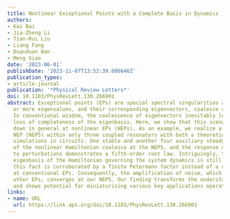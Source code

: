 ```yaml
---
title: Nonlinear Exceptional Points with a Complete Basis in Dynamics
authors:
- Kai Bai
- Jia-Zheng Li
- Tian-Rui Liu
- Liang Fang
- Duanduan Wan
- Meng Xiao
date: '2023-06-01'
publishDate: '2023-11-07T13:52:39.606646Z'
publication_types:
- article-journal
publication: '*Physical Review Letters*'
doi: 10.1103/PhysRevLett.130.266901
abstract: Exceptional points (EPs) are special spectral singularities at which two
  or more eigenvalues, and their corresponding eigenvectors, coalesce and become identical.
  In conventional wisdom, the coalescence of eigenvectors inevitably leads to the
  loss of completeness of the eigenbasis. Here, we show that this scenario breaks
  down in general at nonlinear EPs (NEPs). As an example, we realize a fifth-order
  NEP (NEP5) within only three coupled resonators with both a theoretical model and
  simulations in circuits. One stable and another four auxiliary steady eigenstates
  of the nonlinear Hamiltonian coalesce at the NEP5, and the response of eigenfrequency
  to perturbations demonstrates a fifth-order root law. Intriguingly, the biorthogonal
  eigenbasis of the Hamiltonian governing the system dynamics is still complete, and
  this fact is corroborated by a finite Petermann factor instead of a divergent one
  at conventional EPs. Consequently, the amplification of noise, which diverges at
  other EPs, converges at our NEP5. Our finding transforms the understanding of EPs
  and shows potential for miniaturizing various key applications operating near EPs.
links:
- name: URL
  url: https://link.aps.org/doi/10.1103/PhysRevLett.130.266901
---
```

